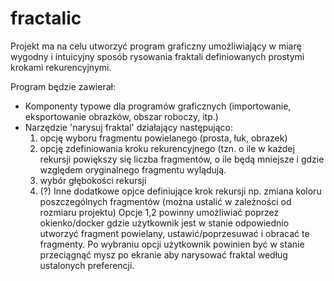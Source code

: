 # fractalic

Projekt ma na celu utworzyć program graficzny umożliwiający w miarę wygodny i intuicyjny sposób rysowania fraktali definiowanych prostymi krokami rekurencyjnymi.

Program będzie zawierał:
* Komponenty typowe dla programów graficznych (importowanie, eksportowanie obrazków, obszar roboczy, itp.)
* Narzędzie 'narysuj fraktal' działający następująco:
    1. opcję wyboru fragmentu powielanego (prosta, łuk, obrazek)
    2. opcję zdefiniowania kroku rekurencyjnego (tzn. o ile w każdej rekursji powiększy się liczba fragmentów, o ile będą mniejsze i gdzie względem oryginalnego fragmentu wylądują.
    3. wybór głębokości rekursji
    4. (?) Inne dodatkowe opjce definiujące krok rekursji np. zmiana koloru poszczególnych fragmentów (można ustalić w zależności od rozmiaru projektu)
Opcje 1,2 powinny umożliwiać poprzez okienko/docker gdzie użytkownik jest w stanie odpowiednio utworzyć fragment powielany, ustawić/poprzesuwać i obracać te fragmenty.
Po wybraniu opcji użytkownik powinien być w stanie przeciągnąć mysz po ekranie aby narysować fraktal według ustalonych preferencji.
